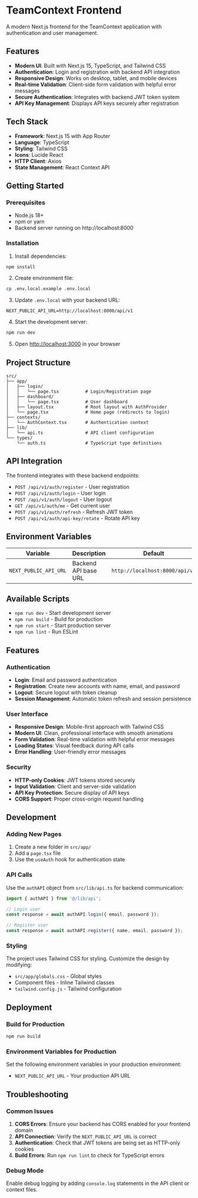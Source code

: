 # TeamContext Frontend

A modern Next.js frontend for the TeamContext application with authentication and user management.

## Features

- **Modern UI**: Built with Next.js 15, TypeScript, and Tailwind CSS
- **Authentication**: Login and registration with backend API integration
- **Responsive Design**: Works on desktop, tablet, and mobile devices
- **Real-time Validation**: Client-side form validation with helpful error messages
- **Secure Authentication**: Integrates with backend JWT token system
- **API Key Management**: Displays API keys securely after registration

## Tech Stack

- **Framework**: Next.js 15 with App Router
- **Language**: TypeScript
- **Styling**: Tailwind CSS
- **Icons**: Lucide React
- **HTTP Client**: Axios
- **State Management**: React Context API

## Getting Started

### Prerequisites

- Node.js 18+ 
- npm or yarn
- Backend server running on http://localhost:8000

### Installation

1. Install dependencies:
```bash
npm install
```

2. Create environment file:
```bash
cp .env.local.example .env.local
```

3. Update `.env.local` with your backend URL:
```
NEXT_PUBLIC_API_URL=http://localhost:8000/api/v1
```

4. Start the development server:
```bash
npm run dev
```

5. Open [http://localhost:3000](http://localhost:3000) in your browser

## Project Structure

```
src/
├── app/
│   ├── login/
│   │   └── page.tsx          # Login/Registration page
│   ├── dashboard/
│   │   └── page.tsx          # User dashboard
│   ├── layout.tsx            # Root layout with AuthProvider
│   └── page.tsx              # Home page (redirects to login)
├── contexts/
│   └── AuthContext.tsx       # Authentication context
├── lib/
│   └── api.ts                # API client configuration
└── types/
    └── auth.ts               # TypeScript type definitions
```

## API Integration

The frontend integrates with these backend endpoints:

- `POST /api/v1/auth/register` - User registration
- `POST /api/v1/auth/login` - User login
- `POST /api/v1/auth/logout` - User logout
- `GET /api/v1/auth/me` - Get current user
- `POST /api/v1/auth/refresh` - Refresh JWT token
- `POST /api/v1/auth/api-key/rotate` - Rotate API key

## Environment Variables

| Variable | Description | Default |
|----------|-------------|---------|
| `NEXT_PUBLIC_API_URL` | Backend API base URL | `http://localhost:8000/api/v1` |

## Available Scripts

- `npm run dev` - Start development server
- `npm run build` - Build for production
- `npm run start` - Start production server
- `npm run lint` - Run ESLint

## Features

### Authentication
- **Login**: Email and password authentication
- **Registration**: Create new accounts with name, email, and password
- **Logout**: Secure logout with token cleanup
- **Session Management**: Automatic token refresh and session persistence

### User Interface
- **Responsive Design**: Mobile-first approach with Tailwind CSS
- **Modern UI**: Clean, professional interface with smooth animations
- **Form Validation**: Real-time validation with helpful error messages
- **Loading States**: Visual feedback during API calls
- **Error Handling**: User-friendly error messages

### Security
- **HTTP-only Cookies**: JWT tokens stored securely
- **Input Validation**: Client and server-side validation
- **API Key Protection**: Secure display of API keys
- **CORS Support**: Proper cross-origin request handling

## Development

### Adding New Pages
1. Create a new folder in `src/app/`
2. Add a `page.tsx` file
3. Use the `useAuth` hook for authentication state

### API Calls
Use the `authAPI` object from `src/lib/api.ts` for backend communication:

```typescript
import { authAPI } from '@/lib/api';

// Login user
const response = await authAPI.login({ email, password });

// Register user
const response = await authAPI.register({ name, email, password });
```

### Styling
The project uses Tailwind CSS for styling. Customize the design by modifying:
- `src/app/globals.css` - Global styles
- Component files - Inline Tailwind classes
- `tailwind.config.js` - Tailwind configuration

## Deployment

### Build for Production
```bash
npm run build
```

### Environment Variables for Production
Set the following environment variables in your production environment:
- `NEXT_PUBLIC_API_URL` - Your production API URL

## Troubleshooting

### Common Issues

1. **CORS Errors**: Ensure your backend has CORS enabled for your frontend domain
2. **API Connection**: Verify the `NEXT_PUBLIC_API_URL` is correct
3. **Authentication**: Check that JWT tokens are being set as HTTP-only cookies
4. **Build Errors**: Run `npm run lint` to check for TypeScript errors

### Debug Mode
Enable debug logging by adding `console.log` statements in the API client or context files.